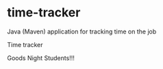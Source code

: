 # time-tracker
Java (Maven) application for tracking time on the job

Time tracker

Goods Night Students!!!
